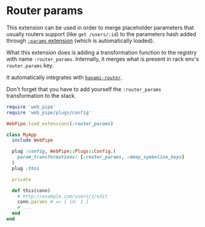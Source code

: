 # Router params

This extension can be used in order to merge placeholder parameters
that usually routers support (like `get /users/:id`) to the parameters hash
added through [`:params` extension](params.md) (which is
automatically loaded).

What this extension does is adding a transformation function to the registry
with name `:router_params`. Internally, it merges what is present in rack env's
`router.params` key.

It automatically integrates with
[`hanami-router`](https://github.com/hanami/router).

Don't forget that you have to add yourself the `:router_params`
transformation to the stack.

```ruby
require 'web_pipe'
require 'web_pipe/plugs/config'

WebPipe.load_extensions(:router_params)

class MyApp
  include WebPipe

  plug :config, WebPipe::Plugs::Config.(
    param_transformations: [:router_params, :deep_symbolize_keys]
  )
  plug :this

  private

  def this(conn)
    # http://example.com/users/1/edit
    conn.params # => { id: 1 }
    # ...
  end
end
```
